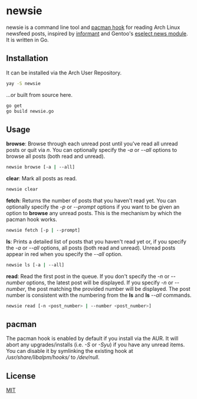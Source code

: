 # newsie

newsie is a command line tool and [pacman hook](https://wiki.archlinux.org/index.php/pacman#Hooks) for reading Arch Linux newsfeed posts, inspired by [informant](https://github.com/bradford-smith94/informant) and Gentoo's [eselect news module](https://wiki.gentoo.org/wiki/Eselect). It is written in Go.

## Installation

It can be installed via the Arch User Repository.

```bash
yay -S newsie
```
...or built from source here.

```bash
go get
go build newsie.go
```

## Usage

**browse**: Browse through each unread post until you've read all unread posts or quit via *n*. You can optionally specify the *-a* or *--all* options to browse all posts (both read and unread).


```bash
newsie browse [-a | --all]
```

**clear**: Mark all posts as read.


```bash
newsie clear
```
**fetch**: Returns the number of posts that you haven't read yet. You can optionally specify the *-p* or *--prompt* options if you want to be given an option to **browse** any unread posts. This is the mechanism by which the pacman hook works.


```bash
newsie fetch [-p | --prompt]
```
**ls**: Prints a detailed list of posts that you haven't read yet or, if you specify the *-a* or *--all* options, all posts (both read and unread). Unread posts appear in red when you specify the *--all* option.


```bash
newsie ls [-a | --all]
```
**read**: Read the first post in the queue. If you don't specify the *-n* or *--number* options, the latest post will be displayed. If you specify *-n* or *--number*, the post matching the provided number will be displayed. The post number is consistent with the numbering from the **ls** and **ls** *--all* commands.


```bash
newsie read [-n <post_number> | --number <post_number>]
```


## pacman
The pacman hook is enabled by default if you install via the AUR. It will abort any upgrades/installs (i.e. *-S* or *-Syu*) if you have any unread items. You can disable it by symlinking the existing hook at */usr/share/libalpm/hooks/* to */dev/null*.

## License
[MIT](https://choosealicense.com/licenses/mit/)
